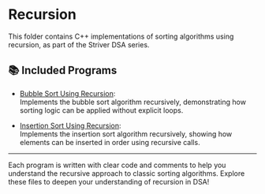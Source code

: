 # Recursion

This folder contains C++ implementations of sorting algorithms using recursion, as part of the Striver DSA series.

## 📚 Included Programs

- [Bubble Sort Using Recursion](./bubblesort_using_recursion.cpp):  
  Implements the bubble sort algorithm recursively, demonstrating how sorting logic can be applied without explicit loops.

- [Insertion Sort Using Recursion](./insertionsort_using_recursion.cpp):  
  Implements the insertion sort algorithm recursively, showing how elements can be inserted in order using recursive calls.

---

Each program is written with clear code and comments to help you understand the recursive approach to classic sorting algorithms. Explore these files to deepen your understanding of recursion in DSA!